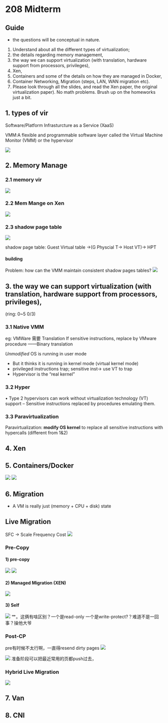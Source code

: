 # 208 Midterm
## Guide

 - the questions will be conceptual in nature. 
1. Understand about all the different types of virtualization; 
2. the details regarding memory management, 
3. the way we can support virtualization (with translation, hardware support from processors, privileges), 
4. Xen, 
5. Containers and some of the details on how they are managed in Docker, 
6. Container Networking, Migration (steps, LAN, WAN migration etc). 
7. Please look through all the slides, and read the Xen paper, the original virtualization paper). No math problems. Brush up on the homeworks just a bit.

## 1. types of vir
Software/Platform Infrasturcture as a Service (XaaS)

VMM:A flexible and programmable software layer called the Virtual Machine Monitor (VMM) or the hypervisor 

![](http://152.136.116.14:1023//uploads/upload_f009cdc751d1ee28869cc1219d3abdc0.png)


## 2. Memory Manage

### 2.1 memory vir
![](http://152.136.116.14:1023//uploads/upload_7885ff51044cf9884dc795c1b33c797d.png)

### 2.2 Mem Mange on Xen
![](http://152.136.116.14:1023/uploads/upload_c636a0671bed00c00333d42c39473eaa.png)

### 2.3 shadow page table
![](http://152.136.116.14:1023/uploads/upload_3ec593c41dcf9936556de890c76c6ab4.png)

shadow page table:  Guest Virtual table ->(G Physcial T-> Host VT)-> HPT

#### building
Problem: how can the VMM maintain consistent  shadow pages tables?
![](http://152.136.116.14:1023/uploads/upload_6d0bdce043207fd2ce60ad394123478b.png)

## 3. the way we can support virtualization (with translation, hardware support from processors, privileges), 
(ring: 0~5   0/3)
### 3.1 Native VMM
eg: VMWare 需要 Translation If sensitive instructions, replace by VMware procedure ——Binary translation

*Unmodified* OS is running in user mode

- But it thinks it is running in kernel mode (virtual kernel mode)
- privileged instructions trap; sensitive inst-> use VT to trap
- Hypervisor is the “real kernel” 

### 3.2 Hyper
• Type 2 hypervisors can work without virtualization  technology (VT) support
– Sensitive instructions replaced by procedures emulating them.

### 3.3 Paravirtualization
Paravirtualization: **modify OS kernel** to replace all  sensitive instructions with hypercalls (different from 1&2)

## 4. Xen

## 5. Containers/Docker
![](http://152.136.116.14:1023/uploads/upload_89018951bef4634372b797216c2d6f4c.png)
![](http://152.136.116.14:1023/uploads/upload_9d48575b970aecc48ff07f2fdc03354f.png)

## 6. Migration
- A VM is really just (memory + CPU + disk) state

## Live Migration
SFC -> Scale Frequency Cost
![](http://152.136.116.14:1023/uploads/upload_0bbbba289fdb0e886ead8ddd9930ffee.png)
### Pre-Copy
#### 1) pre-copy
![](http://152.136.116.14:1023/uploads/upload_9402da7a6914a52ec21bab6180ff455e.png)
![](http://152.136.116.14:1023/uploads/upload_9f7dffd0dade64d64854d52036ab65cf.png)
#### 2) Managed Migration (XEN)
![](http://152.136.116.14:1023/uploads/upload_e7ff0f02cb29f6da63fa63236951376c.png)

#### 3) Self
![](http://152.136.116.14:1023/uploads/upload_088210a3f6a9c4f0abec752dd55f442a.png)
艹。这俩有啥区别？一个是read-only 一个是write-protect?？难道不是一回事？操他大爷


### Post-CP
pre有时候不太行啊，一直得resend dirty pages
![](http://152.136.116.14:1023/uploads/upload_966d242bbd63a423828b13485ba54285.png)


![](http://152.136.116.14:1023/uploads/upload_2e5603b36873d8cd6008b4d8f4c9539c.png)
准备阶段可以把最近常用的页都push过去，

### Hybrid Live Migration
![](/uploads/upload_08112643ece9afa01f1a79814c8d4e48.png)

## 7. Van
## 8. CNI
